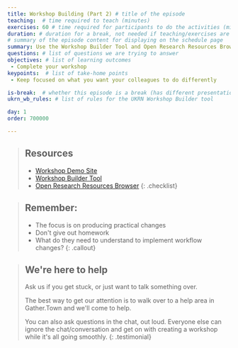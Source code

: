 ```yaml
---
title: Workshop Building (Part 2) # title of the episode
teaching:  # time required to teach (minutes)
exercises: 60 # time required for participants to do the activities (minutes)
duration: # duration for a break, not needed if teaching/exercises are present (minutes)
# summary of the episode content for displaying on the schedule page
summary: Use the Workshop Builder Tool and Open Research Resources Browser to build your workshop.
questions: # list of questions we are trying to answer
objectives: # list of learning outcomes
 - Complete your workshop
keypoints:  # list of take-home points
 - Keep focused on what you want your colleagues to do differently

is-break:  # whether this episode is a break (has different presentation)
ukrn_wb_rules: # list of rules for the UKRN Workshop Builder tool

day: 1
order: 700000

---
```


> ## Resources
> * <a href="{{ site.ukrn_or_demo }}" target="_blank">Workshop Demo Site</a>
> * <a href="{{ site.ukrn_or_builder }}" target="_blank">Workshop Builder Tool</a>
> * <a href="{{ site.ukrn_or_browser }}" target="_blank">Open Research Resources Browser</a>
{: .checklist}

> ## Remember:
> * The focus is on producing practical changes
> * Don't give out homework
> * What do they need to understand to implement workflow changes?
{: .callout}

> ## We're here to help
> Ask us if you get stuck, or just want to talk something over.
>
> The best way to get our attention is to walk over to a help area in Gather.Town and we'll come to help.
>
> You can also ask questions in the chat, out loud.
> Everyone else can ignore the chat/conversation and get on with creating a workshop while it's all going smoothly.
{: .testimonial}


